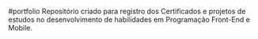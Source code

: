 #portfolio
Repositório criado para registro dos Certificados e projetos de estudos no desenvolvimento de habilidades em Programação Front-End e Mobile.
